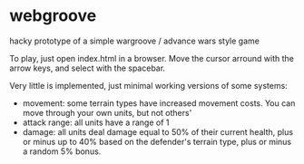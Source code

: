 # webgroove
hacky prototype of a simple wargroove / advance wars style game

To play, just open index.html in a browser.  Move the cursor arround with the arrow keys, and select with the spacebar.

Very little is implemented, just minimal working versions of some systems:

- movement: some terrain types have increased movement costs.  You can move through your own units, but not others'
- attack range: all units have a range of 1
- damage: all units deal damage equal to 50% of their current health, plus or minus up to 40% based on the defender's terrain type, plus or minus a random 5% bonus.
